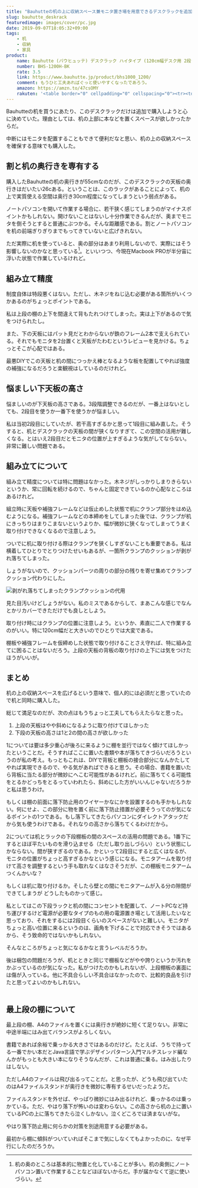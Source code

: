 ```yaml
---
title: "Bauhutteの机の上に収納スペース兼モニタ置き場を用意できるデスクラックを追加した"
slug: bauhutte_deskrack
featuredimage: images/cover/pc.jpg
date: 2019-09-07T18:05:32+09:00
tags:
    - 机
    - 収納
    - 家具
product:
    name: Bauhutte (バウヒュッテ) デスクラック ハイタイプ (120cm幅デスク用 2段ラック)
    number: BHS-1200H-BK
    rate: 3.5
    link: https://www.bauhutte.jp/product/bhs1000_1200/
    comment: もうひと工夫あればぐっと使いやすくなったであろう。
    amazon: https://amzn.to/47csOMY
    rakuten: '<table border="0" cellpadding="0" cellspacing="0"><tr><td><p style="font-size:12px;line-height:1.4em;margin:5px;word-wrap:break-word"></p></td><td><div style="border:1px solid #000000;border-radius:.75rem;background-color:#FFFFFF;margin:0px;padding:5px;text-align:center;overflow:hidden;"><table><tr><td style="width:240px"><a href="https://hb.afl.rakuten.co.jp/hgc/19265b61.72de778e.19265b62.7ef47cb8/?pc=https%3A%2F%2Fitem.rakuten.co.jp%2Fkadenshop%2F4503-bes-0009%2F&m=http%3A%2F%2Fm.rakuten.co.jp%2Fkadenshop%2Fi%2F10462543%2F&link_type=picttext&ut=eyJwYWdlIjoiaXRlbSIsInR5cGUiOiJwaWN0dGV4dCIsInNpemUiOiIyNDB4MjQwIiwibmFtIjoxLCJuYW1wIjoicmlnaHQiLCJjb20iOjEsImNvbXAiOiJsZWZ0IiwicHJpY2UiOjAsImJvciI6MSwiY29sIjowLCJiYnRuIjoxfQ%3D%3D" target="_blank" rel="nofollow noopener noreferrer" style="word-wrap:break-word;"  ><img src="https://hbb.afl.rakuten.co.jp/hgb/19265b61.72de778e.19265b62.7ef47cb8/?me_id=1244202&item_id=10462543&m=https%3A%2F%2Fthumbnail.image.rakuten.co.jp%2F%400_mall%2Fkadenshop%2Fcabinet%2Fofficebung8%2F4503-bes-0009_1.jpg%3F_ex%3D80x80&pc=https%3A%2F%2Fthumbnail.image.rakuten.co.jp%2F%400_mall%2Fkadenshop%2Fcabinet%2Fofficebung8%2F4503-bes-0009_1.jpg%3F_ex%3D240x240&s=240x240&t=picttext" border="0" style="margin:2px" alt="" title=""></a></td><td style="vertical-align:top;"><p style="font-size:12px;line-height:1.4em;text-align:left;margin:0px;padding:2px 6px;word-wrap:break-word"><a href="https://hb.afl.rakuten.co.jp/hgc/19265b61.72de778e.19265b62.7ef47cb8/?pc=https%3A%2F%2Fitem.rakuten.co.jp%2Fkadenshop%2F4503-bes-0009%2F&m=http%3A%2F%2Fm.rakuten.co.jp%2Fkadenshop%2Fi%2F10462543%2F&link_type=picttext&ut=eyJwYWdlIjoiaXRlbSIsInR5cGUiOiJwaWN0dGV4dCIsInNpemUiOiIyNDB4MjQwIiwibmFtIjoxLCJuYW1wIjoicmlnaHQiLCJjb20iOjEsImNvbXAiOiJsZWZ0IiwicHJpY2UiOjAsImJvciI6MSwiY29sIjowLCJiYnRuIjoxfQ%3D%3D" target="_blank" rel="nofollow noopener noreferrer" style="word-wrap:break-word;"  >【沖縄・離島直送不可/北海道別途送料】【メーカー直送】【代引・時間指定不可】 バウヒュッテ 【ラック】 デスクラック BHS-1200H-BK(ブラック) [※適合デスク幅：120cm] 【ラッピング不可】【快適家電デジタルライフ】</a></p><div style="margin:10px;"><a href="https://hb.afl.rakuten.co.jp/hgc/19265b61.72de778e.19265b62.7ef47cb8/?pc=https%3A%2F%2Fitem.rakuten.co.jp%2Fkadenshop%2F4503-bes-0009%2F&m=http%3A%2F%2Fm.rakuten.co.jp%2Fkadenshop%2Fi%2F10462543%2F&link_type=picttext&ut=eyJwYWdlIjoiaXRlbSIsInR5cGUiOiJwaWN0dGV4dCIsInNpemUiOiIyNDB4MjQwIiwibmFtIjoxLCJuYW1wIjoicmlnaHQiLCJjb20iOjEsImNvbXAiOiJsZWZ0IiwicHJpY2UiOjAsImJvciI6MSwiY29sIjowLCJiYnRuIjoxfQ%3D%3D" target="_blank" rel="nofollow noopener noreferrer" style="word-wrap:break-word;"  ><img src="https://static.affiliate.rakuten.co.jp/makelink/rl.svg" style="float:left;max-height:27px;width:auto;margin-top:0"></a><a href="https://hb.afl.rakuten.co.jp/hgc/19265b61.72de778e.19265b62.7ef47cb8/?pc=https%3A%2F%2Fitem.rakuten.co.jp%2Fkadenshop%2F4503-bes-0009%2F%3Fscid%3Daf_pc_bbtn&m=http%3A%2F%2Fm.rakuten.co.jp%2Fkadenshop%2Fi%2F10462543%2F%3Fscid%3Daf_pc_bbtn&link_type=picttext&ut=eyJwYWdlIjoiaXRlbSIsInR5cGUiOiJwaWN0dGV4dCIsInNpemUiOiIyNDB4MjQwIiwibmFtIjoxLCJuYW1wIjoicmlnaHQiLCJjb20iOjEsImNvbXAiOiJsZWZ0IiwicHJpY2UiOjAsImJvciI6MSwiY29sIjowLCJiYnRuIjoxfQ==" target="_blank" rel="nofollow noopener noreferrer" style="word-wrap:break-word;"  ><div style="float:right;width:41%;height:27px;background-color:#bf0000;color:#fff !important;font-size:12px;font-weight:500;line-height:27px;margin-left:1px;padding: 0 12px;border-radius:16px;cursor:pointer;text-align:center;">楽天で購入</div></a></div></td><tr></table></div></td></tr></table>'
---
```


Bauhutteの机を買うにあたり、このデスクラックだけは追加で購入しようと心に決めていた。理由としては、机の上部に本などを置くスペースが欲しかったからだ。

中断にはモニタを配置することもできて便利だなと思い、机の上の収納スペースを確保する意味でも購入した。

<!--more-->

## 割と机の奥行きを専有する

購入したBauhutteの机の奥行きが55cmなのだが、このデスクラックの天板の奥行きはだいたい26cある。ということは、このラックがあることによって、机の上で実質使える空間は奥行き30cm程度になってしまうという弱点がある。

ノートパソコンを開いて作業する場合に、若干狭く感じてしまうのがマイナスポイントかもしれない。開けないことはないし十分作業できるんだが、奥までモニタを倒そうとすると普通にぶつかる。そんな距離感である。割とノートパソコンを机の前端ぎりぎりまでもってきていないと広げきれない。

ただ実際に机を使っていると、奥の部分はあまり利用しないので、実際にはそう影響しないのかなと思っている[^1]。といいつつ、今現在Macbook PROが半分宙に浮いた状態で作業しているけれど。

## 組み立て精度

制度自体は特段悪くはない。ただし、木ネジをねじ込む必要がある箇所がいくつかあるのがちょっとポイントである。

私は上段の棚の上下を間違えて背もたれつけてしまった。実は上下があるので気をつけられたし。

また、下の天板にはパット見だとわからないが鉄のフレーム2本で支えられている。それでもモニタを2台置くと天板がたわむというレビューを見かける。ちょっとそこが心配ではある。

最悪DIYでこの天板と机の間につっかえ棒となるような板を配置してやれば強度の補強になるだろうと楽観視はしているのだけれど。

## 悩ましい下天板の高さ

悩ましいのが下天板の高さである。3段階調整できるのだが、一番上はないとしても、2段目を使うか一番下を使うかが悩ましい。

私は当初2段目にしていたが、若干高すぎるかと思って1段目に組み直した。そうすると、机とデスクラックの天板の間が狭くなりすぎて、この空間の活用が難しくなる。とはいえ2段目だとモニタの位置が上すぎるような気がしてならない。非常に難しい問題である。

## 組み立てについて

組み立て精度については特に問題はなかった。木ネジがしっかりしまりきらないというか、常に回転を続けるので、ちゃんと固定できているのか心配なところはあるけれど。

組立時に天板や補強フレームなどは仮止めした状態で机にクランプ部分をはめ込むようになる。補強フレームなどの本締めをしてしまった後では、クランプが机にきっちりはまりこまないというよりか、幅が微妙に狭くなってしまってうまく取り付けできなくなるので注意しよう。

ついでに机に取り付ける際はクランプを狭くしすぎないことも重要である。私は横着してひとりでとりつけたせいもあるが、一箇所クランプのクッションが剥がれ落ちてしまった。

しょうがないので、クッションパーツの周りの部分の残りを寄せ集めてクランプクッション代わりにした。

![剥がれ落ちてしまったクランプクッションの代用](deskrack_clamp.jpg)

見た目汚いけどしょうがない。私のミスであるからして、まあこんな感じでなんとかリカバーできただけでも良しとしよう。

取り付け時にはクランプの位置に注意しよう。というか、素直に二人で作業するのがいい。特に120cm幅だと大きいのでひとりでは大変である。

棚板や補強フレームを仮締めした状態で取り付けることさえ守れば、特に組み立てに困ることはないだろう。上段の天板の背板の取り付けの上下には気をつけたほうがいいが。

## まとめ

机の上の収納スペースを広げるという意味で、個人的には必須だと思っていたので机と同時に購入した。

総じて満足なのだが、次の点はもうちょっと工夫してもらえたらなと思った。

1. 上段の天板はやや斜めになるように取り付けてほしかった
1. 下段の天板の高さは1と2の間の高さが欲しかった

1については要は多少重心が後ろに来るように棚を並行ではなく傾けてほしかったということだ。そうすればここに置いた書類や本が落ちてきづらいだろうというのが私の考え。もっともこれは、DIYで背板と棚板の接合部分になんかたしてやれば実現できるので、やる気があればできると思う。その場合、書籍を置いたら背板に当たる部分が微妙にへこむ可能性があるけれど。前に落ちてくる可能性をとるかどっちをとるっていわれたら、斜めにした方がいいんじゃないだろうかと私は思うわけ。

もしくは棚の前面に落下防止用のワイヤーかなにかを設置するのも手かもしれない。何にせよ、この部分に物を置く前に落下防止措置が必要そうってのが気になるポイントの1つである。もし落下してきたらパソコンにダイレクトアタックだから気も使うわけである。それなりの高さから落ちてくるわけだから。

2については机とラックの下段棚板の間のスペースの活用の問題である。1番下にするとほぼ平たいものを滑り込ませる（ただし取り出しづらい）という状態にしかならない。間が狭すぎるのである。かといって2段目にすると広くはなるが、モニタの位置がちょっと高すぎるかなという感じになる。モニタアームを取り付けて高さを調整するという手も取れなくはなさそうだが、この棚板モニタアームつくんかいな？

もしくは机に取り付けるか。そしたら壁との間にモニタアームが入る分の隙間ができてしまうが
どうしたものかって感じ。

私としてはこの下段ラックと机の間にコンセントを配置して、ノートPCなど持ち運びするけど電源が必要なタイプのもの用の電源置き場として活用したいなと思っており、それをするには2段目くらいのスペースがないと難しい。モニタがちょっと高い位置に来るというのは、画角を下げることで対応できそうではあるから、そう致命的ではないかもしれない。

そんなところがちょっと気になるかなと言うレベルだろうか。

後は梱包の問題だろうが、机とときと同じで棚板などがやや誇りというか汚れをかぶっているのが気になった。私がつけたのかもしれないが、上段棚板の裏面には傷が入っている。他に不具合らしい不具合はなかったので、比較的良品を引けたと思ってよいのかもしれない。

<a href="https://hb.afl.rakuten.co.jp/hsc/1916093e.da066558.18978272.cd0c8102/?link_type=pict&ut=eyJwYWdlIjoic2hvcCIsInR5cGUiOiJwaWN0IiwiY29sIjowLCJjYXQiOiIyOSIsImJhbiI6IjE1ODcxNjkifQ%3D%3D" target="_blank" rel="nofollow noopener noreferrer" style="word-wrap:break-word;"  ><img src="https://hbb.afl.rakuten.co.jp/hsb/1916093e.da066558.18978272.cd0c8102/?me_id=1&me_adv_id=1587169&t=pict" border="0" style="margin:2px" alt="" title=""></a>

## 最上段の棚について

最上段の棚、A4のファイルを置くには奥行きが絶妙に短くて足りない。非常に中途半端にはみ出てバランスがよろしくない。

書籍であれば余裕で乗っかる大きさではあるのだけど。たとえば、うちで持ってる一番でかい本だとJava言語で学ぶデザインパターン入門マルチスレッド編なんかがもっとも大きい本になりそうなんだが、これは普通に乗る。はみ出したりはしない。

ただしA4のファイルは飛び出るってことだ。と思ったが、どうも飛び出ていたのはA4ファイルスタンドが奥行きを微妙に専有するせいだったようだ。

ファイルスタンドを外せば、やっぱり微妙にはみ出るけれど、乗っかるのは乗っかている。ただ、やはり落下が怖いのは変わらない。この高さから机の上に置いているPCの上に落ちてきたら泣くしかない。泣くどころでは済まないがな。

やはり落下防止用に何らかの対策を別途用意する必要がある。

最初から棚に傾斜がついていればそこまで気にしなくてもよかったのに、なぜ平行にしたのだろうか。

[^1]: 机の奥のところは基本的に物置と化していることが多い。机の奥側にノートパソコン置いて作業することなどほぼないからだ。手が届かなくて逆に使いづらい。